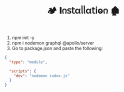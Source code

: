 <h1  align="center" > 🏕️ 𝚰𐓣𝗌𝗍αᥣᥣα𝗍𝗂ⱺ𐓣 🏚️</h1>

</br>

1. npm init -y
2. npm i nodemon graphql @apollo/server
3. Go to package.json and paste the following:

```json
{
  "type": "module",

  "scripts": {
    "dev": "nodemon index.js"
  }
}
```
